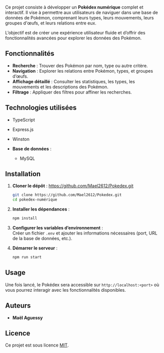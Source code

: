 Ce projet consiste à développer un **Pokédex numérique** complet et interactif. 
Il vise à permettre aux utilisateurs de naviguer dans une base de données de Pokémon, 
comprenant leurs types, leurs mouvements, leurs groupes d'œufs, et leurs relations entre eux.  

L’objectif est de créer une expérience utilisateur fluide et d’offrir des fonctionnalités avancées pour explorer les données des Pokémon.  

## Fonctionnalités  
- **Recherche** : Trouver des Pokémon par nom, type ou autre critère.  
- **Navigation** : Explorer les relations entre Pokémon, types, et groupes d’œufs.  
- **Affichage détaillé** : Consulter les statistiques, les types, les mouvements et les descriptions des Pokémon.  
- **Filtrage** : Appliquer des filtres pour affiner les recherches.  

## Technologies utilisées  
  - TypeScript  
  - Express.js  
  - Winston 

- **Base de données** :  
  - MySQL
 

## Installation  
1. **Cloner le dépôt** : https://github.com/Mael2612/Pokedex.git
   ```bash  
   git clone https://github.com/Mael2612/Pokedex.git
   cd pokedex-numérique  
   ```  

2. **Installer les dépendances** :  
   ```bash  
   npm install  


3. **Configurer les variables d’environnement** :  
   Créer un fichier `.env` et ajouter les informations nécessaires (port, URL de la base de données, etc.).  

4. **Démarrer le serveur** :  
   ```bash  
   npm run start  
   ```  

## Usage  
Une fois lancé, le Pokédex sera accessible sur `http://localhost:<port>` où vous pourrez interagir avec les fonctionnalités disponibles.  

## Auteurs  
- **Maël Aguessy**  

## Licence  
Ce projet est sous licence [MIT](LICENSE).
